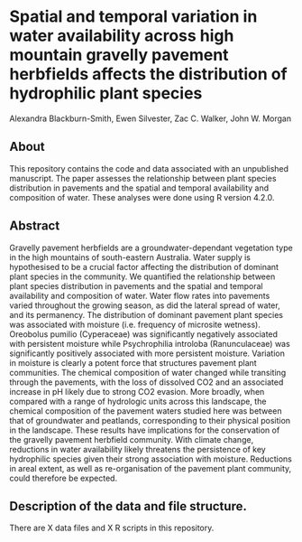 # Spatial and temporal variation in water availability across high mountain gravelly pavement herbfields affects the distribution of hydrophilic plant species
Alexandra Blackburn-Smith, Ewen Silvester, Zac C. Walker, John W. Morgan 

## About
This repository contains the code and data associated with an unpublished manuscript. The paper assesses the relationship between plant species distribution in pavements and the spatial and temporal availability and composition of water. These analyses were done using R version 4.2.0.

## Abstract
Gravelly pavement herbfields are a groundwater-dependant vegetation type in the high mountains of south-eastern Australia. Water supply is hypothesised to be a crucial factor affecting the distribution of dominant plant species in the community. We quantified the relationship between plant species distribution in pavements and the spatial and temporal availability and composition of water. Water flow rates into pavements varied throughout the growing season, as did the lateral spread of water, and its permanency. The distribution of dominant pavement plant species was associated with moisture (i.e. frequency of microsite wetness). Oreobolus pumilio (Cyperaceae) was significantly negatively associated with persistent moisture while Psychrophilia introloba (Ranunculaceae) was significantly positively associated with more persistent moisture. Variation in moisture is clearly a potent force that structures pavement plant communities. The chemical composition of water changed while transiting through the pavements, with the loss of dissolved CO2 and an associated increase in pH likely due to strong CO2 evasion. More broadly, when compared with a range of hydrologic units across this landscape, the chemical composition of the pavement waters studied here was between that of groundwater and peatlands, corresponding to their physical position in the landscape.  These results have implications for the conservation of the gravelly pavement herbfield community. With climate change, reductions in water availability likely threatens the persistence of key hydrophilic species given their strong association with moisture. Reductions in areal extent, as well as re-organisation of the pavement plant community, could therefore be expected.

## Description of the data and file structure.
There are X data files and X R scripts in this repository.
